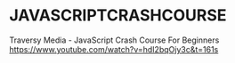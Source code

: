 # JAVASCRIPTCRASHCOURSE
Traversy Media - JavaScript Crash Course For Beginners
https://www.youtube.com/watch?v=hdI2bqOjy3c&t=161s
